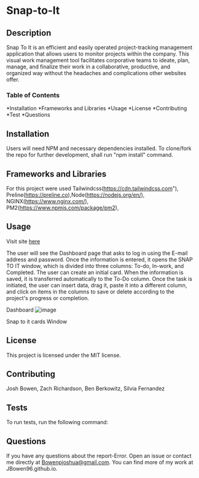 # Snap-to-It

## Description

Snap To It is an efficient and easily operated project-tracking management application that allows users to monitor projects within the company. This visual work management tool facilitates corporative teams to ideate, plan, manage, and finalize their work in a collaborative, productive, and organized way without the headaches and complications other websites offer.

### Table of Contents

*Installation
*Frameworks and Libraries
*Usage
*License
*Contributing
*Test
*Questions

## Installation

Users will need NPM and necessary dependencies installed. To clone/fork the repo for further development, shall run "npm install" command.

## Frameworks and Libraries

For this project were used Tailwindcss(https://cdn.tailwindcss.com"), Preline(https://preline.co),Node(https://nodejs.org/en/), NGINX(https://www.nginx.com/), PM2(https://www.npmjs.com/package/pm2),

## Usage

Visit site [here](https://snap-2-it.com/)

The user will see the Dashboard page that asks to log in using the E-mail address and password. Once the information is entered, it opens the SNAP TO IT window, which is divided into three columns: To-do, In-work, and Completed. The user can create an initial card. When the information is saved, it is transferred automatically to the To-Do column. Once the task is initiated, the user can insert data, drag it, paste it into a different column, and click on items in the columns to save or delete according to the project's progress or completion.

Dashboard
![image](https://github.com/JBowen96/Snap-To-It/assets/139423719/9e895b62-f1b0-48fe-8e5b-5b5617416eb4)


Snap to it cards Window


## License

This project is licensed under the MIT license.

## Contributing

Josh Bowen, Zach Richardson, Ben Berkowitz, Silvia Fernandez

## Tests

To run tests, run the following command:

## Questions

If you have any questions about the report-Error. Open an issue or contact me directly at Bowenpjoshua@gmail.com. You can find more of my work at JBowen96.github.io.
